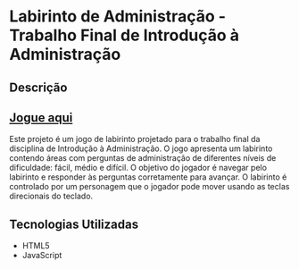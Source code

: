 # Labirinto de Administração - Trabalho Final de Introdução à Administração

## Descrição

## [Jogue aqui](https://joaopedroaqb.github.io/LabirintoADM/)

Este projeto é um jogo de labirinto projetado para o trabalho final da disciplina de Introdução à Administração. O jogo apresenta um labirinto contendo áreas com perguntas de administração de diferentes níveis de dificuldade: fácil, médio e difícil. O objetivo do jogador é navegar pelo labirinto e responder às perguntas corretamente para avançar. O labirinto é controlado por um personagem que o jogador pode mover usando as teclas direcionais do teclado.

## Tecnologias Utilizadas

- HTML5
- JavaScript
